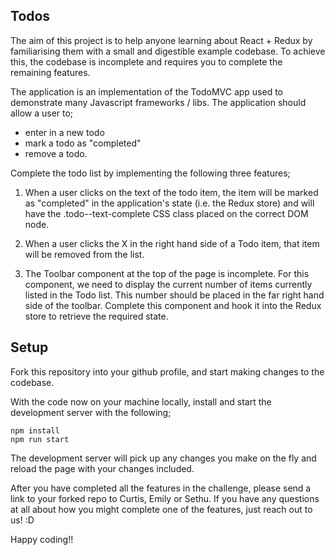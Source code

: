 Todos
----------------------

The aim of this project is to help anyone learning about React + Redux by familiarising them with a small and digestible example codebase.  To achieve this, the codebase is incomplete and requires you to complete the remaining features.

The application is an implementation of the TodoMVC app used to demonstrate many Javascript frameworks / libs.  The application should allow a user to;
- enter in a new todo
- mark a todo as "completed"
- remove a todo.

Complete the todo list by implementing the following three features;

1) When a user clicks on the text of the todo item, the item will be marked as "completed" in the application's state (i.e. the Redux store) and will have the .todo--text-complete CSS class placed on the correct DOM node.

2) When a user clicks the X in the right hand side of a Todo item, that item will be removed from the list.

3) The Toolbar component at the top of the page is incomplete.  For this component, we need to display the current number of items currently listed in the Todo list.  This number should be placed in the far right hand side of the toolbar.  Complete this component and hook it into the Redux store to retrieve the required state.

Setup
----------------------

Fork this repository into your github profile, and start making changes to the codebase.

With the code now on your machine locally, install and start the development server with the following;

```
npm install
npm run start
```

The development server will pick up any changes you make on the fly and reload the page with your changes included.

After you have completed all the features in the challenge, please send a link to your forked repo to Curtis, Emily or Sethu.  If you have any questions at all about how you might complete one of the features, just reach out to us! :D

Happy coding!!
